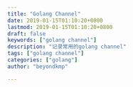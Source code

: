 ```yaml
---
title: "Golang Channel"
date: 2019-01-15T01:10:20+0800
lastmod: 2019-01-15T01:10:20+0800
draft: false
keywords: ["golang channel"]
description: "记录常用的golang channel"
tags: ["golang channel"]
categories: ["golang"]
author: "beyondkmp"

---
```


<!--more-->
